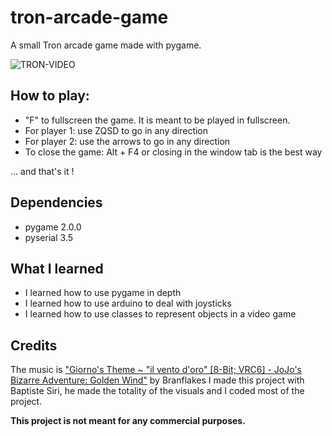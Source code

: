 # tron-arcade-game
A small Tron arcade game made with pygame.

![TRON-VIDEO](https://user-images.githubusercontent.com/58117735/114519391-a9783700-9c40-11eb-9331-6b129b81daa9.gif)
## How to play:
- "F" to fullscreen the game. It is meant to be played in fullscreen.
- For player 1: use ZQSD to go in any direction
- For player 2: use the arrows to go in any direction
- To close the game: Alt + F4 or closing in the window tab is the best way

... and that's it !

## Dependencies
- pygame 2.0.0
- pyserial 3.5

## What I learned
- I learned how to use pygame in depth
- I learned how to use arduino to deal with joysticks
- I learned how to use classes to represent objects in a video game


## Credits
The music is ["Giorno's Theme ~ "il vento d'oro" [8-Bit; VRC6] - JoJo's Bizarre Adventure: Golden Wind"](https://www.youtube.com/watch?v=VwUGpudY4Vw) by Branflakes
I made this project with Baptiste Siri, he made the totality of the visuals and I coded most of the project.






**This project is not meant for any commercial purposes.**
